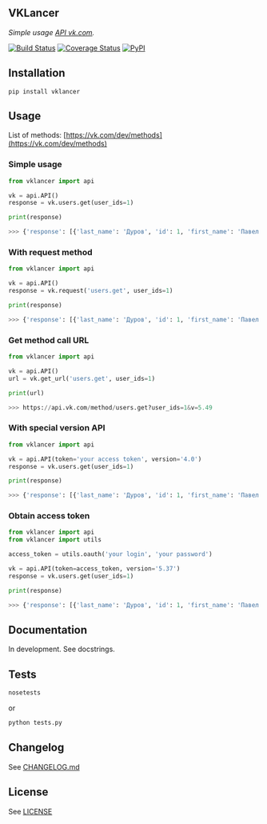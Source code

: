 ## VKLancer ##
*Simple usage [API vk.com](https://vk.com/dev).*

[![Build Status](https://travis-ci.org/pyvim/vklancer.svg)](https://travis-ci.org/pyvim/vklancer)
[![Coverage Status](https://coveralls.io/repos/pyvim/vklancer/badge.svg?branch=master&service=github)](https://coveralls.io/github/pyvim/vklancer?branch=master)
[![PyPI](http://img.shields.io/pypi/v/vklancer.svg?style=flat)](https://pypi.python.org/pypi/vklancer)

## Installation ##
```pip install vklancer```

## Usage ##
List of methods: [https://vk.com/dev/methods](https://vk.com/dev/methods)

### Simple usage ###
```python
from vklancer import api

vk = api.API()
response = vk.users.get(user_ids=1)

print(response)

>>> {'response': [{'last_name': 'Дуров', 'id': 1, 'first_name': 'Павел'}]}
```

### With request method ###
```python
from vklancer import api

vk = api.API()
response = vk.request('users.get', user_ids=1)

print(response)

>>> {'response': [{'last_name': 'Дуров', 'id': 1, 'first_name': 'Павел'}]}
```

### Get method call URL ###
```python
from vklancer import api

vk = api.API()
url = vk.get_url('users.get', user_ids=1)

print(url)

>>> https://api.vk.com/method/users.get?user_ids=1&v=5.49
```

### With special version API ###
```python
from vklancer import api

vk = api.API(token='your access token', version='4.0')
response = vk.users.get(user_ids=1)

print(response)

>>> {'response': [{'last_name': 'Дуров', 'id': 1, 'first_name': 'Павел'}]}
```

### Obtain access token ###
```python
from vklancer import api
from vklancer import utils

access_token = utils.oauth('your login', 'your password')

vk = api.API(token=access_token, version='5.37')
response = vk.users.get(user_ids=1)

print(response)

>>> {'response': [{'last_name': 'Дуров', 'id': 1, 'first_name': 'Павел'}]}
```

## Documentation ##
In development. See docstrings.

## Tests ##
```bash
nosetests
```
or
```bash
python tests.py
```

## Changelog ##
See [CHANGELOG.md](https://github.com/pyvim/vklancer/blob/master/CHANGELOG.md)

## License ##
See [LICENSE](https://github.com/pyvim/vklancer/blob/master/LICENSE)
